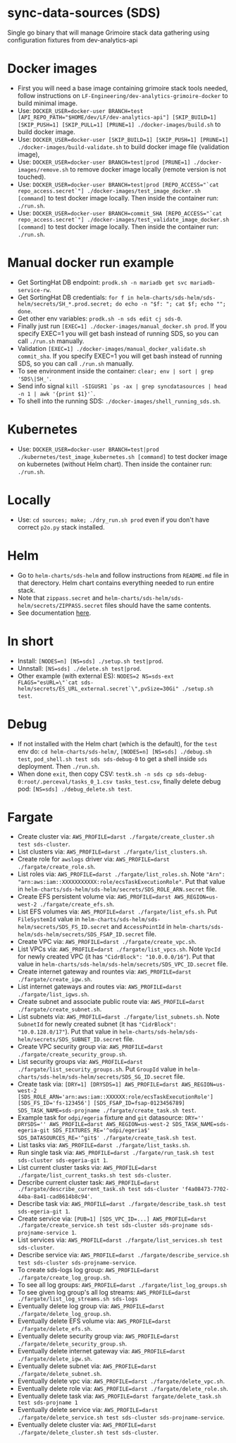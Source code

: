 # sync-data-sources (SDS)

Single go binary that will manage Grimoire stack data gathering using configuration fixtures from dev-analytics-api


# Docker images

- First you will need a base image containing grimoire stack tools needed, follow instructions on `LF-Engineering/dev-analytics-grimoire-docker` to build minimal image.
- Use: `DOCKER_USER=docker-user BRANCH=test [API_REPO_PATH="$HOME/dev/LF/dev-analytics-api"] [SKIP_BUILD=1] [SKIP_PUSH=1] [SKIP_PULL=1] [PRUNE=1] ./docker-images/build.sh` to build docker image.
- Use: `DOCKER_USER=docker-user [SKIP_BUILD=1] [SKIP_PUSH=1] [PRUNE=1] ./docker-images/build-validate.sh` to build docker image file (validation image),
- Use: `DOCKER_USER=docker-user BRANCH=test|prod [PRUNE=1] ./docker-images/remove.sh` to remove docker image locally (remote version is not touched).
- Use: `` DOCKER_USER=docker-user BRANCH=test|prod [REPO_ACCESS="`cat repo_access.secret`"] ./docker-images/test_image_docker.sh [command] `` to test docker image locally. Then inside the container run: `./run.sh`.
- Use: `` DOCKER_USER=docker-user BRANCH=commit_SHA [REPO_ACCESS="`cat repo_access.secret`"] ./docker-images/test_validate_image_docker.sh [command] `` to test docker image locally. Then inside the container run: `./run.sh`.


# Manual docker run example

- Get SortingHat DB endpoint: `prodk.sh -n mariadb get svc mariadb-service-rw`.
- Get SortingHat DB credentials: `for f in helm-charts/sds-helm/sds-helm/secrets/SH_*.prod.secret; do echo -n "$f: "; cat $f; echo ""; done`.
- Get other env variables: `prodk.sh -n sds edit cj sds-0`.
- Finally just run `[EXEC=1] ./docker-images/manual_docker.sh prod`. If you specify EXEC=1 you will get bash instead of running SDS, so you can call `./run.sh` manually.
- Validation `[EXEC=1] ./docker-images/manual_docker_validate.sh commit_sha`. If you specify EXEC=1 you will get bash instead of running SDS, so you can call `./run.sh` manually.
- To see environment inside the container: `clear; env | sort | grep 'SDS\|SH_'`.
- Send info signal `` kill -SIGUSR1 `ps -ax | grep syncdatasources | head -n 1 | awk '{print $1}'` ``.
- To shell into the running SDS: `./docker-images/shell_running_sds.sh`.


# Kubernetes

- Use: `DOCKER_USER=docker-user BRANCH=test|prod ./kubernetes/test_image_kubernetes.sh [command]` to test docker image on kubernetes (without Helm chart). Then inside the container run: `./run.sh`.


# Locally

- Use: `cd sources; make; ./dry_run.sh prod` even if you don't have correct `p2o.py` stack installed.


# Helm

- Go to `helm-charts/sds-helm` and follow instructions from `README.md` file in that derectory. Helm chart contains everything needed to run entire stack.
- Note that `zippass.secret` and `helm-charts/sds-helm/sds-helm/secrets/ZIPPASS.secret` files should have the same contents.
- See documentation [here](https://github.com/LF-Engineering/sync-data-sources/blob/master/helm-charts/sds-helm/README.md).

# In short

- Install: `[NODES=n] [NS=sds] ./setup.sh test|prod`.
- Unnstall: `[NS=sds] ./delete.sh test|prod`.
- Other example (with external ES): `` NODES=2 NS=sds-ext FLAGS="esURL=\"`cat sds-helm/secrets/ES_URL_external.secret`\",pvSize=30Gi" ./setup.sh test ``.

# Debug

- If not installed with the Helm chart (which is the default), for the `test` env do: `cd helm-charts/sds-helm/`, `[NODES=n] [NS=sds] ./debug.sh test`, `pod_shell.sh test sds sds-debug-0` to get a shell inside `sds` deployment. Then `./run.sh`.
- When done `exit`, then copy CSV: `testk.sh -n sds cp sds-debug-0:root/.perceval/tasks_0_1.csv tasks_test.csv`, finally delete debug pod: `[NS=sds] ./debug_delete.sh test`.

# Fargate

- Create cluster via: `AWS_PROFILE=darst ./fargate/create_cluster.sh test sds-cluster`.
- List clusters via: `AWS_PROFILE=darst ./fargate/list_clusters.sh`.
- Create role for `awslogs` driver via: `AWS_PROFILE=darst ./fargate/create_role.sh`.
- List roles via: `AWS_PROFILE=darst ./fargate/list_roles.sh`. Note `"Arn": "arn:aws:iam::XXXXXXXXXXX:role/ecsTaskExecutionRole"`. Put that value in `helm-charts/sds-helm/sds-helm/secrets/SDS_ROLE_ARN.secret` file.
- Create EFS persistent volume via: `AWS_PROFILE=darst AWS_REGION=us-west-2 ./fargate/create_efs.sh`.
- List EFS volumes via: `AWS_PROFILE=darst ./fargate/list_efs.sh`. Put `FileSystemId` value in `helm-charts/sds-helm/sds-helm/secrets/SDS_FS_ID.secret` and `AccessPointId` in `helm-charts/sds-helm/sds-helm/secrets/SDS_FSAP_ID.secret` file.
- Create VPC via: `AWS_PROFILE=darst ./fargate/create_vpc.sh`.
- List VPCs via: `AWS_PROFILE=darst ./fargate/list_vpcs.sh`. Note `VpcId` for newly created VPC (it has `"CidrBlock": "10.0.0.0/16"`). Put that value in `helm-charts/sds-helm/sds-helm/secrets/SDS_VPC_ID.secret` file.
- Create internet gateway and rountes via: `AWS_PROFILE=darst ./fargate/create_igw.sh`.
- List internet gateways and routes via: `AWS_PROFILE=darst ./fargate/list_igws.sh`.
- Create subnet and associate public route via: `AWS_PROFILE=darst ./fargate/create_subnet.sh`.
- List subnets via: `AWS_PROFILE=darst ./fargate/list_subnets.sh`. Note `SubnetId` for newly created subnet (it has `"CidrBlock": "10.0.128.0/17"`). Put that value in `helm-charts/sds-helm/sds-helm/secrets/SDS_SUBNET_ID.secret` file.
- Create VPC security group via: `AWS_PROFILE=darst ./fargate/create_security_group.sh`.
- List security groups via: `AWS_PROFILE=darst ./fargate/list_security_groups.sh`. Put `GroupId` value in `helm-charts/sds-helm/sds-helm/secrets/SDS_SG_ID.secret` file.
- Create task via: `[DRY=1] [DRYSDS=1] AWS_PROFILE=darst AWS_REGION=us-west-2 [SDS_ROLE_ARN='arn:aws:iam::XXXXXX:role/ecsTaskExecutionRole'] [SDS_FS_ID='fs-123456'] [SDS_FSAP_ID=fsap-0123456789] SDS_TASK_NAME=sds-projname ./fargate/create_task.sh test`.
- Example task for `odpi/egeria` fixture and `git` datasource: `DRY='' DRYSDS='' AWS_PROFILE=darst AWS_REGION=us-west-2 SDS_TASK_NAME=sds-egeria-git SDS_FIXTURES_RE='^odpi/egeria$' SDS_DATASOURCES_RE='^git$' ./fargate/create_task.sh test`.
- List tasks via: `AWS_PROFILE=darst ./fargate/list_tasks.sh`.
- Run single task via: `AWS_PROFILE=darst ./fargate/run_task.sh test sds-cluster sds-egeria-git 1`.
- List current cluster tasks via: `AWS_PROFILE=darst ./fargate/list_current_tasks.sh test sds-cluster`.
- Describe current cluster task: `AWS_PROFILE=darst ./fargate/describe_current_task.sh test sds-cluster 'f4a08473-7702-44ba-8a41-cad8614b8c94'`.
- Describe task via: `AWS_PROFILE=darst ./fargate/describe_task.sh test sds-egeria-git 1`.
- Create service via: `[PUB=1] [SDS_VPC_ID=...] AWS_PROFILE=darst ./fargate/create_service.sh test sds-cluster sds-projname sds-projname-service 1`.
- List services via: `AWS_PROFILE=darst ./fargate/list_services.sh test sds-cluster`.
- Describe service via: `AWS_PROFILE=darst ./fargate/describe_service.sh test sds-cluster sds-projname-service`.
- To create sds-logs log group: `AWS_PROFILE=darst ./fargate/create_log_group.sh`.
- To see all log groups: `AWS_PROFILE=darst ./fargate/list_log_groups.sh`
- To see given log group's all log streams: `AWS_PROFILE=darst ./fargate/list_log_streams.sh sds-logs`
- Eventually delete log group via: `AWS_PROFILE=darst ./fargate/delete_log_group.sh`.
- Eventually delete EFS volume via: `AWS_PROFILE=darst ./fargate/delete_efs.sh`.
- Eventually delete security group via: `AWS_PROFILE=darst ./fargate/delete_security_group.sh`.
- Eventually delete internet gateway via: `AWS_PROFILE=darst ./fargate/delete_igw.sh`.
- Eventually delete subnet via: `AWS_PROFILE=darst ./fargate/delete_subnet.sh`.
- Eventually delete vpc via: `AWS_PROFILE=darst ./fargate/delete_vpc.sh`.
- Eventually delete role via: `AWS_PROFILE=darst ./fargate/delete_role.sh`.
- Eventually delete task via: `AWS_PROFILE=darst fargate/delete_task.sh test sds-projname 1`
- Eventually delete service via: `AWS_PROFILE=darst ./fargate/delete_service.sh test sds-cluster sds-projname-service`.
- Eventually delete cluster via: `AWS_PROFILE=darst ./fargate/delete_cluster.sh test sds-cluster`.
